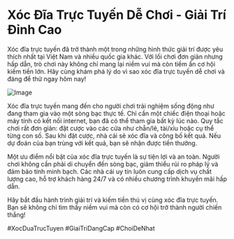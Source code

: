 # Xóc Đĩa Trực Tuyến Dễ Chơi - Giải Trí Đỉnh Cao

Xóc đĩa trực tuyến đã trở thành một trong những hình thức giải trí được yêu thích nhất tại Việt Nam và nhiều quốc gia khác. Với lối chơi đơn giản nhưng hấp dẫn, trò chơi này không chỉ mang lại niềm vui mà còn tiềm ẩn cơ hội kiếm tiền lớn. Hãy cùng khám phá lý do vì sao xóc đĩa trực tuyến dễ chơi và đáng để thử ngay hôm nay!

![Image](https://github.com/user-attachments/assets/bd51ea9f-0666-407b-a7a7-98ead6de688c)

Xóc đĩa trực tuyến mang đến cho người chơi trải nghiệm sống động như đang tham gia vào một sòng bạc thực tế. Chỉ cần một chiếc điện thoại hoặc máy tính có kết nối internet, bạn đã có thể tham gia bất kỳ lúc nào. Quy tắc chơi rất đơn giản: đặt cược vào các cửa như chẵn/lẻ, tài/xỉu hoặc cụ thể từng con số. Sau khi đặt cược, nhà cái sẽ xóc đĩa và công bố kết quả. Nếu dự đoán của bạn trùng với kết quả, bạn sẽ nhận được tiền thưởng.

Một ưu điểm nổi bật của xóc đĩa trực tuyến là sự tiện lợi và an toàn. Người chơi không cần phải di chuyển đến sòng bạc, giảm thiểu rủi ro pháp lý và đảm bảo tính minh bạch. Các nhà cái uy tín luôn cung cấp dịch vụ chất lượng cao, hỗ trợ khách hàng 24/7 và có nhiều chương trình khuyến mãi hấp dẫn.

Hãy bắt đầu hành trình giải trí và kiếm tiền thú vị cùng xóc đĩa trực tuyến. Bạn sẽ không chỉ tìm thấy niềm vui mà còn có cơ hội trở thành người chiến thắng!

#XocDuaTrucTuyen #GiaiTriDangCap #ChoiDeNhat